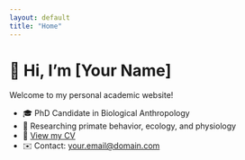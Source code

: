 ```yaml
---
layout: default
title: "Home"
---
```


# 👋 Hi, I’m [Your Name]

Welcome to my personal academic website!

- 🎓 PhD Candidate in Biological Anthropology  
- 🔬 Researching primate behavior, ecology, and physiology  
- 📄 [View my CV](cv.md)  
- ✉️ Contact: your.email@domain.com
